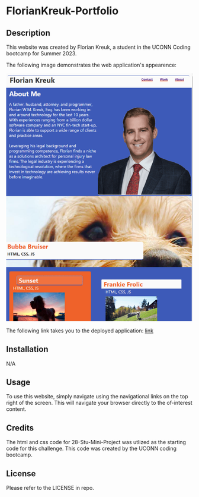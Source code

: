 # FlorianKreuk-Portfolio

## Description

This website was created by Florian Kreuk, a student in the UCONN Coding bootcamp for Summer 2023.

The following image demonstrates the web application's appearence:

![web application appearance](./assets/images/Portfoli-snapshot.PNG)

The following link takes you to the deployed application: [link](https://f-kreuk.github.io/Module-1-Challenge/)

## Installation
N/A

## Usage
To use this website, simply navigate using the navigational links on the top right of the screen. This will navigate your browser directly to the of-interest content.

## Credits
The html and css code for 28-Stu-Mini-Project was utlized as the starting code for this challenge. This code was created by the UCONN coding bootcamp.

## License
Please refer to the LICENSE in repo.